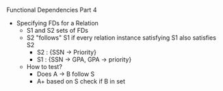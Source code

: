 Functional Dependencies Part 4
  - Specifying FDs for a Relation
    - S1 and S2 sets of FDs
    - S2 "follows" S1 if every relation instance satisfying S1 also satisfies S2
      - S2 : {SSN → Priority}
      - S1 : {SSN → GPA, GPA → priority}
    - How to test?
      - Does A → B follow S
      - A+ based on S check if B in set
